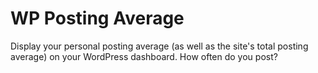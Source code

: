 WP Posting Average
================

Display your personal posting average (as well as the site's total posting average) on your WordPress dashboard. How often do you post?
